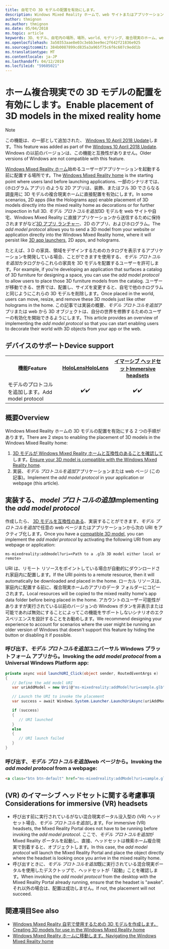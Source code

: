 ```yaml
---
title: 自宅での 3D モデルの配置を有効にします。
description: Windows Mixed Reality ホームで、web サイトまたはアプリケーションからの 3D モデルを配置する方法
author: thmignon
ms.author: thmignon
ms.date: 05/04/2018
ms.topic: article
keywords: 3D、モデル、自宅内の場所、場所、world、モデリング、複合現実のホーム、web、アプリ
ms.openlocfilehash: 3a50353aae8e03c3ebb3ee9ec2f642f21836e925
ms.sourcegitcommit: 384b0087899cd835a3a965f75c6f6c607c9edd1b
ms.translationtype: MT
ms.contentlocale: ja-JP
ms.lasthandoff: 04/12/2019
ms.locfileid: "59605021"
---
```

# <a name="enable-placement-of-3d-models-in-the-mixed-reality-home"></a><span data-ttu-id="90969-104">ホーム複合現実での 3D モデルの配置を有効にします。</span><span class="sxs-lookup"><span data-stu-id="90969-104">Enable placement of 3D models in the mixed reality home</span></span>

> [!NOTE]
> <span data-ttu-id="90969-105">この機能は、の一部として追加された、 [Windows 10 April 2018 Update](release-notes-april-2018.md)します。</span><span class="sxs-lookup"><span data-stu-id="90969-105">This feature was added as part of the [Windows 10 April 2018 Update](release-notes-april-2018.md).</span></span> <span data-ttu-id="90969-106">Windows の以前のバージョンは、この機能と互換性がありません。</span><span class="sxs-lookup"><span data-stu-id="90969-106">Older versions of Windows are not compatible with this feature.</span></span>

<span data-ttu-id="90969-107">[Windows Mixed Reality ホーム](navigating-the-windows-mixed-reality-home.md)始めるユーザーがアプリケーションを起動する前に配置する場所です。</span><span class="sxs-lookup"><span data-stu-id="90969-107">The [Windows Mixed Reality home](navigating-the-windows-mixed-reality-home.md) is the starting point where users land before launching applications.</span></span> <span data-ttu-id="90969-108">一部のシナリオでは、(ホログラム アプリ) のような 2D アプリは、装飾、またはフル 3D でさらなる調査用に 3D モデルの複合現実ホームに直接配置を有効にします。</span><span class="sxs-lookup"><span data-stu-id="90969-108">In some scenarios, 2D apps (like the Holograms app) enable placement of 3D models directly into the mixed reality home as decorations or for further inspection in full 3D.</span></span> <span data-ttu-id="90969-109">*モデル プロトコルを追加*3D モデルを web サイトや自宅、Windows Mixed Reality に直接アプリケーションから送信するために保持されますがなど[3D アプリ ランチャー](3d-app-launcher-design-guidance.md)、2D のアプリ、およびホログラム。</span><span class="sxs-lookup"><span data-stu-id="90969-109">The *add model protocol* allows you to send a 3D model from your website or application directly into the Windows Mixed Reality home, where it will persist like [3D app launchers](3d-app-launcher-design-guidance.md), 2D apps, and holograms.</span></span> 

<span data-ttu-id="90969-110">たとえば、3 D の家具、領域をデザインするためのカタログを表示するアプリケーションを開発している場合、ことができますを使用する、*モデル プロトコルを追加*カタログからこれらの家具を 3D モデルを配置するユーザーを許可します。</span><span class="sxs-lookup"><span data-stu-id="90969-110">For example, if you're developing an application that surfaces a catalog of 3D furniture for designing a space, you can use the *add model protocol* to allow users to place those 3D furniture models from the catalog.</span></span> <span data-ttu-id="90969-111">ユーザーが移動できる、世界では、配置し、サイズを変更すると、自宅で他のホログラムと同じようにこれらの 3D モデルを削除します。</span><span class="sxs-lookup"><span data-stu-id="90969-111">Once placed in the world, users can move, resize, and remove these 3D models just like other holograms in the home.</span></span> <span data-ttu-id="90969-112">この記事では実装の概要、*モデル プロトコルを追加*アプリまたは web から 3D オブジェクトは、自分の世界を修飾するためのユーザーの有効化を開始できるようにします。</span><span class="sxs-lookup"><span data-stu-id="90969-112">This article provides an overview of implementing the *add model protocol* so that you can start enabling users to decorate their world with 3D objects from your app or the web.</span></span>

## <a name="device-support"></a><span data-ttu-id="90969-113">デバイスのサポート</span><span class="sxs-lookup"><span data-stu-id="90969-113">Device support</span></span>

<table>
<tr>
<th><span data-ttu-id="90969-114">機能</span><span class="sxs-lookup"><span data-stu-id="90969-114">Feature</span></span></th><th style="width:150px"> <span data-ttu-id="90969-115"><a href="hololens-hardware-details.md">HoloLens</a></span><span class="sxs-lookup"><span data-stu-id="90969-115"><a href="hololens-hardware-details.md">HoloLens</a></span></span></th><th style="width:150px"> <span data-ttu-id="90969-116"><a href="immersive-headset-hardware-details.md">イマーシブ ヘッドセット</a></span><span class="sxs-lookup"><span data-stu-id="90969-116"><a href="immersive-headset-hardware-details.md">Immersive headsets</a></span></span></th>
</tr><tr>
<td><span data-ttu-id="90969-117">モデルのプロトコルを追加します。</span><span class="sxs-lookup"><span data-stu-id="90969-117">Add model protocol</span></span></td><td style="text-align: center;"> <span data-ttu-id="90969-118">✔️</span><span class="sxs-lookup"><span data-stu-id="90969-118">✔️</span></span></td><td style="text-align: center;"> <span data-ttu-id="90969-119">✔️</span><span class="sxs-lookup"><span data-stu-id="90969-119">✔️</span></span></td>
</tr>
</table>

## <a name="overview"></a><span data-ttu-id="90969-120">概要</span><span class="sxs-lookup"><span data-stu-id="90969-120">Overview</span></span>

<span data-ttu-id="90969-121">Windows Mixed Reality ホームの 3D モデルの配置を有効にする 2 つの手順があります。</span><span class="sxs-lookup"><span data-stu-id="90969-121">There are 2 steps to enabling the placement of 3D models in the Windows Mixed Reality home:</span></span>
1. <span data-ttu-id="90969-122">[3D モデルが Windows Mixed Reality ホームと互換性のあることを確認して](creating-3d-models-for-use-in-the-windows-mixed-reality-home.md)します。</span><span class="sxs-lookup"><span data-stu-id="90969-122">[Ensure your 3D model is compatible with the Windows Mixed Reality home](creating-3d-models-for-use-in-the-windows-mixed-reality-home.md).</span></span>
2. <span data-ttu-id="90969-123">実装、*モデル プロトコルを追加*アプリケーションまたは web ページ (この記事)。</span><span class="sxs-lookup"><span data-stu-id="90969-123">Implement the *add model protocol* in your application or webpage (this article).</span></span>

## <a name="implementing-the-add-model-protocol"></a><span data-ttu-id="90969-124">実装する、 *model プロトコルの追加*</span><span class="sxs-lookup"><span data-stu-id="90969-124">Implementing the *add model protocol*</span></span>

<span data-ttu-id="90969-125">作成したら、 [3D モデルを互換性のある](creating-3d-models-for-use-in-the-windows-mixed-reality-home.md)、実装することができます、*モデル プロトコルを追加*で任意の web ページまたはアプリケーションから次の URI をアクティブ化します。</span><span class="sxs-lookup"><span data-stu-id="90969-125">Once you have a [compatible 3D model](creating-3d-models-for-use-in-the-windows-mixed-reality-home.md), you can implement the *add model protocol* by activating the following URI from any webpage or application:</span></span>

```
ms-mixedreality:addmodel?uri=<Path to a .glb 3D model either local or remote>
```

<span data-ttu-id="90969-126">URI は、リモート リソースをポイントしている場合が自動的にダウンロードされ家庭内に配置します。</span><span class="sxs-lookup"><span data-stu-id="90969-126">If the URI points to a remote resource, then it will automatically be downloaded and placed in the home.</span></span> <span data-ttu-id="90969-127">ローカル リソースは、家庭内に配置する前に、複合現実ホームのアプリのデータ フォルダーにコピーされます。</span><span class="sxs-lookup"><span data-stu-id="90969-127">Local resources will be copied to the mixed reality home's app data folder before being placed in the home.</span></span> <span data-ttu-id="90969-128">アカウントのユーザー可能性がありますが実行されている以前のバージョンの Windows ボタンを非表示または可能であれば無効にすることによってこの機能をサポートしないシナリオのエクスペリエンスを設計することをお勧めします。</span><span class="sxs-lookup"><span data-stu-id="90969-128">We recommend designing your experience to account for scenarios where the user might be running an older version of Windows that doesn't support this feature by hiding the button or disabling it if possible.</span></span> 

### <a name="invoking-the-add-model-protocol-from-a-universal-windows-platform-app"></a><span data-ttu-id="90969-129">呼び出す、*モデル プロトコルを追加*ユニバーサル Windows プラットフォーム アプリから。</span><span class="sxs-lookup"><span data-stu-id="90969-129">Invoking the *add model protocol* from a Universal Windows Platform app:</span></span>

```C#
private async void launchURI_Click(object sender, RoutedEventArgs e)
{
   // Define the add model URI
   var uriAddModel = new Uri(@"ms-mixedreality:addModel?uri=sample.glb");

   // Launch the URI to invoke the placement
   var success = await Windows.System.Launcher.LaunchUriAsync(uriAddModel);

   if (success)
   {
      // URI launched
   }
   else
   {
      // URI launch failed
   }
}
```

### <a name="invoking-the-add-model-protocol-from-a-webpage"></a><span data-ttu-id="90969-130">呼び出す、*モデル プロトコルを追加*web ページから。</span><span class="sxs-lookup"><span data-stu-id="90969-130">Invoking the *add model protocol* from a webpage:</span></span>

```html
<a class="btn btn-default" href="ms-mixedreality:addModel?uri=sample.glb"> Place 3D Model </a>
```

## <a name="considerations-for-immersive-vr-headsets"></a><span data-ttu-id="90969-131">(VR) のイマーシブ ヘッドセットに関する考慮事項</span><span class="sxs-lookup"><span data-stu-id="90969-131">Considerations for immersive (VR) headsets</span></span>

* <span data-ttu-id="90969-132">呼び出す前に実行されているがない混合現実ポータル没入型の (VR) ヘッドセット場合、*モデル プロトコルを追加*します。</span><span class="sxs-lookup"><span data-stu-id="90969-132">For immersive (VR) headsets, the Mixed Reality Portal does not have to be running before invoking the *add model protocol*.</span></span> <span data-ttu-id="90969-133">ここで、*モデル プロトコルを追加*が Mixed Reality ポータルを起動し、直接、ヘッドセットは検索ホーム複合現実で到着すると、オブジェクトします。</span><span class="sxs-lookup"><span data-stu-id="90969-133">In this case, the *add model protocol* will launch the Mixed Reality Portal and place the object directly where the headset is looking once you arrive in the mixed reality home.</span></span> 
* <span data-ttu-id="90969-134">呼び出すときに、*モデル プロトコルを追加*既に実行されている混合現実ポータルを使用したデスクトップで、ヘッドセットが「起動」ことを確認します。</span><span class="sxs-lookup"><span data-stu-id="90969-134">When invoking the *add model protocol* from the desktop with the Mixed Reality Portal already running, ensure that the headset is "awake".</span></span> <span data-ttu-id="90969-135">それ以外の場合は、配置は成功しません。</span><span class="sxs-lookup"><span data-stu-id="90969-135">If not, the placement will not succeed.</span></span> 

## <a name="see-also"></a><span data-ttu-id="90969-136">関連項目</span><span class="sxs-lookup"><span data-stu-id="90969-136">See also</span></span>

* [<span data-ttu-id="90969-137">Windows Mixed Reality 自宅で使用するための 3D モデルを作成します。</span><span class="sxs-lookup"><span data-stu-id="90969-137">Creating 3D models for use in the Windows Mixed Reality home</span></span>](creating-3d-models-for-use-in-the-windows-mixed-reality-home.md)
* [<span data-ttu-id="90969-138">Windows Mixed Reality ホームに移動します。</span><span class="sxs-lookup"><span data-stu-id="90969-138">Navigating the Windows Mixed Reality home</span></span>](navigating-the-windows-mixed-reality-home.md)
